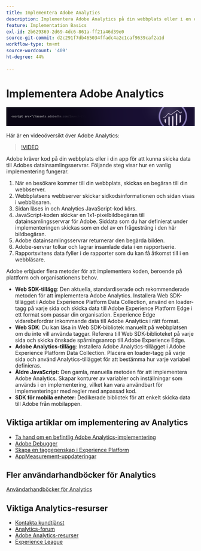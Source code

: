 ```yaml
---
title: Implementera Adobe Analytics
description: Implementera Adobe Analytics på din webbplats eller i en egenskap eller app.
feature: Implementation Basics
exl-id: 2b629369-2d69-4dc6-861a-ff21a46d39e0
source-git-commit: d2c291f7db465034ffadc4a2c1caf9639caf2a1d
workflow-type: tm+mt
source-wordcount: '409'
ht-degree: 44%

---
```


# Implementera Adobe Analytics

![Banderoll](../../assets/doc_banner_implement.png)

Här är en videoöversikt över Adobe Analytics:

>[!VIDEO](https://video.tv.adobe.com/v/27429/?quality=12)

Adobe kräver kod på din webbplats eller i din app för att kunna skicka data till Adobes datainsamlingsservrar. Följande steg visar hur en vanlig implementering fungerar.

1. När en besökare kommer till din webbplats, skickas en begäran till din webbserver.
2. Webbplatsens webbserver skickar sidkodsinformationen och sidan visas i webbläsaren.
3. Sidan läses in och Analytics JavaScript-kod körs.
4. JavaScript-koden skickar en 1x1-pixelbildbegäran till datainsamlingsservrar för Adobe. Siddata som du har definierat under implementeringen skickas som en del av en frågesträng i den här bildbegäran.
5. Adobe datainsamlingsservrar returnerar den begärda bilden.
6. Adobe-servrar tolkar och lagrar insamlade data i en rapportserie.
7. Rapportsvitens data fyller i de rapporter som du kan få åtkomst till i en webbläsare.


Adobe erbjuder flera metoder för att implementera koden, beroende på plattform och organisationens behov.

* **Web SDK-tillägg**: Den aktuella, standardiserade och rekommenderade metoden för att implementera Adobe Analytics. Installera Web SDK-tillägget i Adobe Experience Platform Data Collection, använd en loader-tagg på varje sida och skicka data till Adobe Experience Platform Edge i ett format som passar din organisation. Experience Edge vidarebefordrar inkommande data till Adobe Analytics i rätt format.
* **Web SDK**: Du kan läsa in Web SDK-bibliotek manuellt på webbplatsen om du inte vill använda taggar. Referera till Web SDK-biblioteket på varje sida och skicka önskade spårningsanrop till Adobe Experience Edge.
* **Adobe Analytics-tillägg**: Installera Adobe Analytics-tillägget i Adobe Experience Platform Data Collection. Placera en loader-tagg på varje sida och använd Analytics-tillägget för att bestämma hur varje variabel definieras.
* **Äldre JavaScript:** Den gamla, manuella metoden för att implementera Adobe Analytics. Skapar konturer av variabler och inställningar som används i en implementering, vilket kan vara användbart för implementeringar med regler med anpassad kod.
* **SDK för mobila enheter:** Dedikerade bibliotek för att enkelt skicka data till Adobe från mobilappen.

## Viktiga artiklar om implementering av Analytics

* [Ta hand om en befintlig Adobe Analytics-implementering](/help/implement/prepare/existing-implementation.md)
* [Adobe Debugger](validate/debugger.md)
* [Skapa en taggegenskap i Experience Platform](launch/create-analytics-property.md)
* [AppMeasurement-uppdateringar](appmeasurement-updates.md)

## Fler användarhandböcker för Analytics

[Användarhandböcker för Analytics](https://experienceleague.adobe.com/docs/analytics.html)

## Viktiga Analytics-resurser

* [Kontakta kundtjänst](https://experienceleague.adobe.com/?support-solution=Analytics#support)
* [Analytics-forum](https://forums.adobe.com/community/experience-cloud/analytics-cloud/analytics)
* [Adobe Analytics-resurser](https://forums.adobe.com/message/10660755)
* [Experience League](https://landing.adobe.com/experience-league/)
